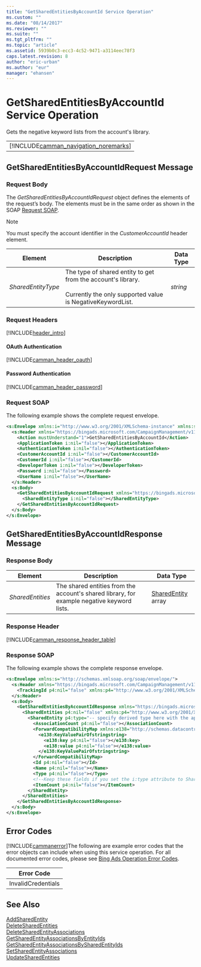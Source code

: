 ```yaml
---
title: "GetSharedEntitiesByAccountId Service Operation"
ms.custom: ""
ms.date: "08/14/2017"
ms.reviewer: ""
ms.suite: ""
ms.tgt_pltfrm: ""
ms.topic: "article"
ms.assetid: 5939b0c3-ecc3-4c52-9471-a3114eec78f3
caps.latest.revision: 8
author: "eric-urban"
ms.author: "eur"
manager: "ehansen"
---
```

# GetSharedEntitiesByAccountId Service Operation
Gets the negative keyword lists from the account's library.

||
|-|
|[!INCLUDE[camman_navigation_noremarks](../campaign-api/includes/camman-navigation-noremarks.md)]|

## <a name="request"></a>GetSharedEntitiesByAccountIdRequest Message

### Request Body
The *GetSharedEntitiesByAccountIdRequest* object defines the elements of the request’s body. The elements must be in the same order as shown in the SOAP [Request SOAP](#request_soap).

> [!NOTE]
> You must specify the account identifier in the *CustomerAccountId* header element.

|Element|Description|Data Type|
|-----------|---------------|-------------|
|*SharedEntityType*|The type of shared entity to get from the account's library.<br /><br />Currently the only supported value is NegativeKeywordList.|*string*|

### Request Headers
[!INCLUDE[header_intro](../campaign-api/includes/header-intro.md)]
#### OAuth Authentication
[!INCLUDE[camman_header_oauth](../campaign-api/includes/camman-header-oauth.md)]
#### Password Authentication
[!INCLUDE[camman_header_password](../campaign-api/includes/camman-header-password.md)]
### <a name="request_soap"></a>Request SOAP
The following example shows the complete request envelope.

```xml
<s:Envelope xmlns:i="http://www.w3.org/2001/XMLSchema-instance" xmlns:s="http://schemas.xmlsoap.org/soap/envelope/">
  <s:Header xmlns="https://bingads.microsoft.com/CampaignManagement/v11">
    <Action mustUnderstand="1">GetSharedEntitiesByAccountId</Action>
    <ApplicationToken i:nil="false"></ApplicationToken>
    <AuthenticationToken i:nil="false"></AuthenticationToken>
    <CustomerAccountId i:nil="false"></CustomerAccountId>
    <CustomerId i:nil="false"></CustomerId>
    <DeveloperToken i:nil="false"></DeveloperToken>
    <Password i:nil="false"></Password>
    <UserName i:nil="false"></UserName>
  </s:Header>
  <s:Body>
    <GetSharedEntitiesByAccountIdRequest xmlns="https://bingads.microsoft.com/CampaignManagement/v11">
      <SharedEntityType i:nil="false"></SharedEntityType>
    </GetSharedEntitiesByAccountIdRequest>
  </s:Body>
</s:Envelope>
```

## <a name="response"></a>GetSharedEntitiesByAccountIdResponse Message

### <a name="Body_Elements"></a>Response Body

|Element|Description|Data Type|
|-----------|---------------|-------------|
|*SharedEntities*|The shared entities from the account's shared library, for example negative keyword lists.|[SharedEntity](../campaign-api/sharedentity-data-object.md) array|

### <a name="Header_Elements"></a>Response Header
[!INCLUDE[camman_response_header_table](../campaign-api/includes/camman-response-header-table.md)]
### Response SOAP
The following example shows the complete response envelope.

```xml
<s:Envelope xmlns:s="http://schemas.xmlsoap.org/soap/envelope/">
  <s:Header xmlns="https://bingads.microsoft.com/CampaignManagement/v11">
    <TrackingId p4:nil="false" xmlns:p4="http://www.w3.org/2001/XMLSchema-instance"></TrackingId>
  </s:Header>
  <s:Body>
    <GetSharedEntitiesByAccountIdResponse xmlns="https://bingads.microsoft.com/CampaignManagement/v11">
      <SharedEntities p4:nil="false" xmlns:p4="http://www.w3.org/2001/XMLSchema-instance">
        <SharedEntity p4:type="-- specify derived type here with the appropriate prefix --">
          <AssociationCount p4:nil="false"></AssociationCount>
          <ForwardCompatibilityMap xmlns:e138="http://schemas.datacontract.org/2004/07/System.Collections.Generic" p4:nil="false">
            <e138:KeyValuePairOfstringstring>
              <e138:key p4:nil="false"></e138:key>
              <e138:value p4:nil="false"></e138:value>
            </e138:KeyValuePairOfstringstring>
          </ForwardCompatibilityMap>
          <Id p4:nil="false"></Id>
          <Name p4:nil="false"></Name>
          <Type p4:nil="false"></Type>
          <!--Keep these fields if you set the i:type attribute to SharedList-->
          <ItemCount p4:nil="false"></ItemCount>
        </SharedEntity>
      </SharedEntities>
    </GetSharedEntitiesByAccountIdResponse>
  </s:Body>
</s:Envelope>
```

## <a name="errors"></a>Error Codes
[!INCLUDE[cammanerror](../campaign-api/includes/cammanerror.md)]The following are example  error codes that the error objects can include when using this service operation. For all documented error codes, please see [Bing Ads Operation Error Codes](http://go.microsoft.com/fwlink/?LinkId=511884).

|Error Code|
|--------------|
|InvalidCredentials|

## See Also
[AddSharedEntity](../campaign-api/addsharedentity-service-operation.md)  
[DeleteSharedEntities](../campaign-api/deletesharedentities-service-operation.md)  
[DeleteSharedEntityAssociations](../campaign-api/deletesharedentityassociations-service-operation.md)  
[GetSharedEntityAssociationsByEntityIds](../campaign-api/getsharedentityassociationsbyentityids-service-operation.md)  
[GetSharedEntityAssociationsBySharedEntityIds](../campaign-api/getsharedentityassociationsbysharedentityids-service-operation.md)  
[SetSharedEntityAssociations](../campaign-api/setsharedentityassociations-service-operation.md)  
[UpdateSharedEntities](../campaign-api/updatesharedentities-service-operation.md)  

